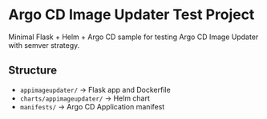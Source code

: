 # Argo CD Image Updater Test Project

Minimal Flask + Helm + Argo CD sample for testing Argo CD Image Updater with semver strategy.

## Structure
- `appimageupdater/` → Flask app and Dockerfile
- `charts/appimageupdater/` → Helm chart
- `manifests/` → Argo CD Application manifest
